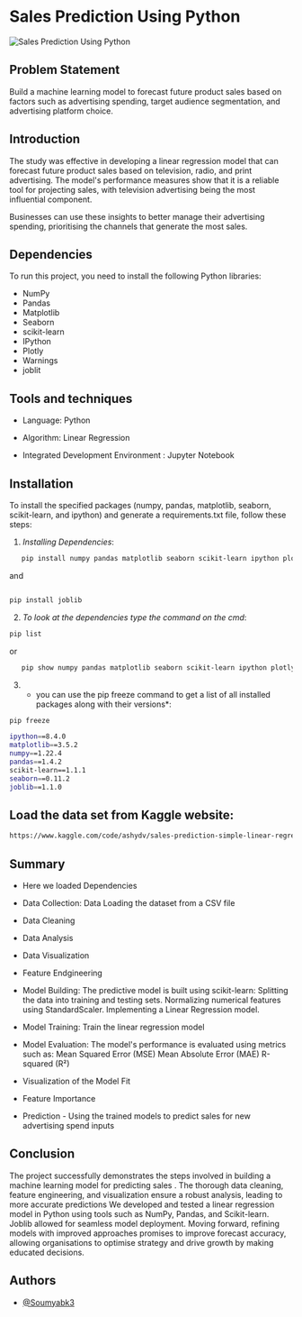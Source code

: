 
# Sales Prediction Using Python

![Sales Prediction Using Python](https://github.com/Soumyabk3/CODSOFT/blob/main/Task4%20Codsoft/Sales%20Prediction%20Using%20Python.png)

## Problem Statement

Build a machine learning model to forecast future product sales based on factors such as advertising spending, target audience segmentation, and advertising platform choice.


## Introduction

The study was effective in developing a linear regression model that can forecast future product sales based on television, radio, and print  advertising. The model's performance measures show that it is a reliable tool for projecting sales, with television advertising being the most influential component. 

Businesses can use these insights to better manage their advertising spending, prioritising the channels that generate the most sales.

## Dependencies

To run this project, you need to install the following Python libraries:

- NumPy
- Pandas
- Matplotlib
- Seaborn
- scikit-learn
- IPython
- Plotly
- Warnings
- joblit 

## Tools and techniques
- Language: Python

- Algorithm: Linear Regression

- Integrated Development Environment : Jupyter Notebook
## Installation

To install the specified packages (numpy, pandas, matplotlib, seaborn, scikit-learn, and ipython) and generate a requirements.txt file, follow these steps:


1. *Installing Dependencies*:

```bash
   pip install numpy pandas matplotlib seaborn scikit-learn ipython plotly 

```
and 

```bash

pip install joblib

```
 
2. *To look at the dependencies type the command on the cmd*:

```bash
pip list

```
or

```bash
   pip show numpy pandas matplotlib seaborn scikit-learn ipython plotly

```

3. * you can use the pip freeze command to get a list of all installed packages along with their versions*:

```bash
pip freeze

```

```bash
ipython==8.4.0
matplotlib==3.5.2
numpy==1.22.4
pandas==1.4.2
scikit-learn==1.1.1
seaborn==0.11.2
joblib==1.1.0
```

## Load the data set from Kaggle website:

```bash
https://www.kaggle.com/code/ashydv/sales-prediction-simple-linear-regression/input

```





## Summary
- Here we loaded Dependencies

- Data Collection: Data Loading the dataset from a CSV file

- Data Cleaning

- Data Analysis

- Data Visualization

- Feature Endgineering

- Model Building:
    The predictive model is built using scikit-learn:
    Splitting the data into training and testing sets.
    Normalizing numerical features using StandardScaler.
    Implementing a Linear Regression model.

- Model Training:
    Train the linear regression model

- Model Evaluation:
    The model's performance is evaluated using metrics such as:
    Mean Squared Error (MSE)
    Mean Absolute Error (MAE)
    R-squared (R²)

- Visualization of the Model Fit

- Feature Importance

- Prediction - Using the trained models to predict sales for new advertising spend inputs

## Conclusion
The project successfully demonstrates the steps involved in building a machine learning model for predicting sales . The thorough data cleaning, feature engineering, and visualization ensure a robust analysis, leading to more accurate predictions We developed and tested a linear regression model in Python using tools such as NumPy, Pandas, and Scikit-learn. Joblib allowed for seamless model deployment. Moving forward, refining models with improved approaches promises to improve forecast accuracy, allowing organisations to optimise strategy and drive growth by making educated decisions.

## Authors

- [@Soumyabk3](https://github.com/Soumyabk3)

